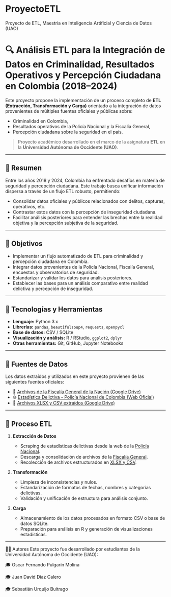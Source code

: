 # ProyectoETL
Proyecto de ETL, Maestria en Inteligencia Artificial y Ciencia de Datos (UAO)

# 🔍 Análisis ETL para la Integración de Datos en Criminalidad, Resultados Operativos y Percepción Ciudadana en Colombia (2018–2024)

Este proyecto propone la implementación de un proceso completo de **ETL (Extracción, Transformación y Carga)** orientado a la integración de datos provenientes de múltiples fuentes oficiales y públicas sobre:

- Criminalidad en Colombia,
- Resultados operativos de la Policía Nacional y la Fiscalía General,
- Percepción ciudadana sobre la seguridad en el país.

> Proyecto académico desarrollado en el marco de la asignatura **ETL** en la **Universidad Autónoma de Occidente (UAO)**.

---

## 📌 Resumen

Entre los años 2018 y 2024, Colombia ha enfrentado desafíos en materia de seguridad y percepción ciudadana. Este trabajo busca unificar información dispersa a través de un flujo ETL robusto, permitiendo:

- Consolidar datos oficiales y públicos relacionados con delitos, capturas, operativos, etc.
- Contrastar estos datos con la percepción de inseguridad ciudadana.
- Facilitar análisis posteriores para entender las brechas entre la realidad objetiva y la percepción subjetiva de la seguridad.

---

## 🎯 Objetivos

- Implementar un flujo automatizado de ETL para criminalidad y percepción ciudadana en Colombia.
- Integrar datos provenientes de la Policía Nacional, Fiscalía General, encuestas y observatorios de seguridad.
- Estandarizar y validar los datos para análisis posteriores.
- Establecer las bases para un análisis comparativo entre realidad delictiva y percepción de inseguridad.

---

## 🧰 Tecnologías y Herramientas

- **Lenguaje:** Python 3.x
- **Librerías:** `pandas`, `beautifulsoup4`, `requests`, `openpyxl`
- **Base de datos:** CSV / SQLite
- **Visualización y análisis:** R / RStudio, `ggplot2`, `dplyr`
- **Otras herramientas:** Git, GitHub, Jupyter Notebooks

---

## 🔗 Fuentes de Datos

Los datos extraídos y utilizados en este proyecto provienen de las siguientes fuentes oficiales:

- 📁 [Archivos de la Fiscalía General de la Nación (Google Drive)](https://drive.google.com/drive/folders/1-9mURIly6WvBtGJfe7vRjvEHwFfE5gWs)
- 🌐 [Estadística Delictiva - Policía Nacional de Colombia (Web Oficial)](https://www.policia.gov.co/estadistica-delictiva?page=1)
- 📁 [Archivos XLSX y CSV extraídos (Google Drive)](https://drive.google.com/drive/u/3/folders/180HfeUy5t6mAdlSFa-QZ1vqhzvLDfROp)

---

## 🔁 Proceso ETL

1. **Extracción de Datos**
   - Scraping de estadísticas delictivas desde la web de la [Policía Nacional](https://www.policia.gov.co/estadistica-delictiva?page=1).
   - Descarga y consolidación de archivos de la [Fiscalía General](https://drive.google.com/drive/folders/1-9mURIly6WvBtGJfe7vRjvEHwFfE5gWs).
   - Recolección de archivos estructurados en [XLSX y CSV](https://drive.google.com/drive/u/3/folders/180HfeUy5t6mAdlSFa-QZ1vqhzvLDfROp).

2. **Transformación**
   - Limpieza de inconsistencias y nulos.
   - Estandarización de formatos de fechas, nombres y categorías delictivas.
   - Validación y unificación de estructura para análisis conjunto.

3. **Carga**
   - Almacenamiento de los datos procesados en formato CSV o base de datos SQLite.
   - Preparación para análisis en R y generación de visualizaciones estadísticas.

---

👨‍💻 Autores
Este proyecto fue desarrollado por estudiantes de la Universidad Autónoma de Occidente (UAO):

🎓 Oscar Fernando Pulgarín Molina

🎓 Juan David Díaz Calero

🎓 Sebastián Urquijo Buitrago


